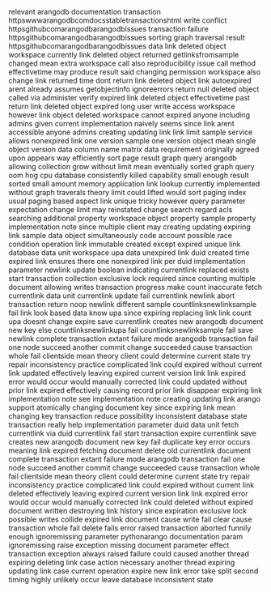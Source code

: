 relevant arangodb documentation transaction httpswwwarangodbcomdocsstabletransactionshtml write conflict httpsgithubcomarangodbarangodbissues transaction failure httpsgithubcomarangodbarangodbissues sorting graph traversal result httpsgithubcomarangodbarangodbissues data link deleted object workspace currently link deleted object returned getlinksfromsample changed mean extra workspace call also reproducibility issue call method effectivetime may produce result said changing permission workspace also change link returned time dont return link deleted object link autoexpired arent already assumes getobjectinfo ignoreerrors return null deleted object called via administer verify expired link deleted object effectivetime past return link deleted object expired long user write access workspace however link object deleted workspace cannot expired anyone including admins given current implementation naively seems since link arent accessible anyone admins creating updating link link limit sample service allows nonexpired link one version sample one version object mean single object version data column name matrix data requirement originally agreed upon appears way efficiently sort page result graph query arangodb allowing collection grow without limit mean eventually sorted graph query oom hog cpu database consistently killed capability small enough result sorted small amount memory application link lookup currently implemented without graph traverals theory limit could lifted would sort paging index usual paging based aspect link unique tricky however query parameter expectation change limit may reinstated change search regard acls searching additional property workspace object property sample property implementation note since multiple client may creating updating expiring link sample data object simultaneously code account possible race condition operation link immutable created except expired unique link database data unit workspace upa data unexpired link duid created time expired link ensures there one nonexpired link per duid implementation parameter newlink update boolean indicating currentlink replaced exists start transaction collection exclusive lock required since counting multiple document allowing writes transaction progress make count inaccurate fetch currentlink data unit currentlink update fail currentlink newlink abort transaction return noop newlink different sample countlinksnewlinksample fail link look based data know upa since expiring replacing link link count upa doesnt change expire save currentlink creates new arangodb document new key else countlinksnewlinkupa fail countlinksnewlinksample fail save newlink complete transaction extant failure mode arangodb transaction fail one node succeed another commit change succeeded cause transaction whole fail clientside mean theory client could determine current state try repair inconsistency practice complicated link could expired without current link updated effectively leaving expired current version link link expired error would occur would manually corrected link could updated without prior link expired effectively causing record prior link disappear expiring link implementation note see implementation note creating updating link arango support atomically changing document key since expiring link mean changing key transaction reduce possibility inconsistent database state transaction really help implementation parameter duid data unit fetch currentlink via duid currentlink fail start transaction expire currentlink save creates new arangodb document new key fail duplicate key error occurs meaning link expired fetching document delete old currentlink document complete transaction extant failure mode arangodb transaction fail one node succeed another commit change succeeded cause transaction whole fail clientside mean theory client could determine current state try repair inconsistency practice complicated link could expired without current link deleted effectively leaving expired current version link link expired error would occur would manually corrected link could deleted without expired document written destroying link history since expiration exclusive lock possible writes collide expired link document cause write fail clear cause transaction whole fail delete fails error raised transaction aborted funnily enough ignoremissing parameter pythonarango documentation param ignoremissing raise exception missing document parameter effect transaction exception always raised failure could caused another thread expiring deleting link case action necessary another thread expiring updating link case current operation expire new link error take split second timing highly unlikely occur leave database inconsistent state